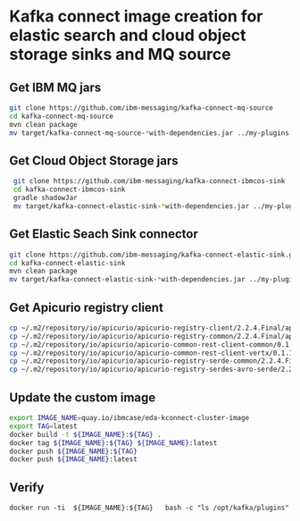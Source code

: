
# Kafka connect image creation for elastic search and cloud object storage sinks and MQ source


## Get IBM MQ jars

```sh
git clone https://github.com/ibm-messaging/kafka-connect-mq-source
cd kafka-connect-mq-source
mvn clean package
mv target/kafka-connect-mq-source-*with-dependencies.jar ../my-plugins
```


## Get Cloud Object Storage jars


```sh
 git clone https://github.com/ibm-messaging/kafka-connect-ibmcos-sink
 cd kafka-connect-ibmcos-sink
 gradle shadowJar
 mv target/kafka-connect-elastic-sink-*with-dependencies.jar ../my-plugins
```

## Get Elastic Seach Sink connector

```sh
git clone https://github.com/ibm-messaging/kafka-connect-elastic-sink.git
cd kafka-connect-elastic-sink
mvn clean package
mv target/kafka-connect-elastic-sink-*with-dependencies.jar ../my-plugins
```

## Get Apicurio registry client

```sh
cp ~/.m2/repository/io/apicurio/apicurio-registry-client/2.2.4.Final/apicurio-registry-client-2.2.4.Final.jar ./my-plugins
cp ~/.m2/repository/io/apicurio/apicurio-registry-common/2.2.4.Final/apicurio-registry-common-2.2.4.Final.jar ./my-plugins
cp ~/.m2/repository/io/apicurio/apicurio-common-rest-client-common/0.1.11.Final/apicurio-common-rest-client-common-0.1.11.Final.jar ./my-plugins
cp ~/.m2/repository/io/apicurio/apicurio-common-rest-client-vertx/0.1.11.Final/apicurio-common-rest-client-vertx-0.1.11.Final.jar  ./my-plugins
cp ~/.m2/repository/io/apicurio/apicurio-registry-serde-common/2.2.4.Final/apicurio-registry-serde-common-2.2.4.Final.jar  ./my-plugins
cp ~/.m2/repository/io/apicurio/apicurio-registry-serdes-avro-serde/2.2.4.Final/apicurio-registry-serdes-avro-serde-2.2.4.Final.jar  ./my-plugins
```

## Update the custom image

```sh
export IMAGE_NAME=quay.io/ibmcase/eda-kconnect-cluster-image 
export TAG=latest
docker build -t ${IMAGE_NAME}:${TAG} .
docker tag ${IMAGE_NAME}:${TAG} ${IMAGE_NAME}:latest
docker push ${IMAGE_NAME}:${TAG}
docker push ${IMAGE_NAME}:latest
```

## Verify

```
docker run -ti  ${IMAGE_NAME}:${TAG}   bash -c "ls /opt/kafka/plugins"
```